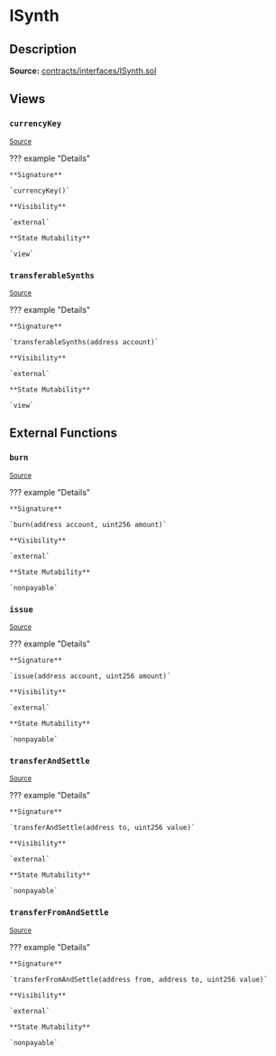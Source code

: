 # ISynth

## Description

**Source:** [contracts/interfaces/ISynth.sol](https://github.com/Synthetixio/synthetix/tree/v2.21.15/contracts/interfaces/ISynth.sol)

## Views

### `currencyKey`

<sub>[Source](https://github.com/Synthetixio/synthetix/tree/v2.21.15/contracts/interfaces/ISynth.sol#L6)</sub>

??? example "Details"

    **Signature**

    `currencyKey()`

    **Visibility**

    `external`

    **State Mutability**

    `view`

### `transferableSynths`

<sub>[Source](https://github.com/Synthetixio/synthetix/tree/v2.21.15/contracts/interfaces/ISynth.sol#L8)</sub>

??? example "Details"

    **Signature**

    `transferableSynths(address account)`

    **Visibility**

    `external`

    **State Mutability**

    `view`

## External Functions

### `burn`

<sub>[Source](https://github.com/Synthetixio/synthetix/tree/v2.21.15/contracts/interfaces/ISynth.sol#L20)</sub>

??? example "Details"

    **Signature**

    `burn(address account, uint256 amount)`

    **Visibility**

    `external`

    **State Mutability**

    `nonpayable`

### `issue`

<sub>[Source](https://github.com/Synthetixio/synthetix/tree/v2.21.15/contracts/interfaces/ISynth.sol#L22)</sub>

??? example "Details"

    **Signature**

    `issue(address account, uint256 amount)`

    **Visibility**

    `external`

    **State Mutability**

    `nonpayable`

### `transferAndSettle`

<sub>[Source](https://github.com/Synthetixio/synthetix/tree/v2.21.15/contracts/interfaces/ISynth.sol#L11)</sub>

??? example "Details"

    **Signature**

    `transferAndSettle(address to, uint256 value)`

    **Visibility**

    `external`

    **State Mutability**

    `nonpayable`

### `transferFromAndSettle`

<sub>[Source](https://github.com/Synthetixio/synthetix/tree/v2.21.15/contracts/interfaces/ISynth.sol#L13)</sub>

??? example "Details"

    **Signature**

    `transferFromAndSettle(address from, address to, uint256 value)`

    **Visibility**

    `external`

    **State Mutability**

    `nonpayable`

